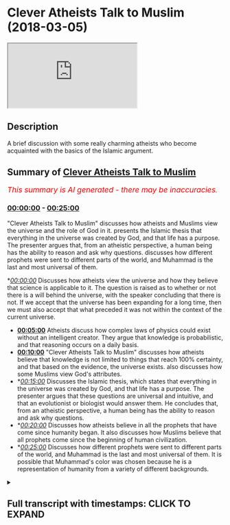 # Clever Atheists Talk to Muslim (2018-03-05)

<iframe loading='lazy' src='https://www.youtube.com/embed/W-yfuJfChvY'></iframe>

## Description

A brief discussion with some really charming atheists who become acquainted with the basics of the Islamic argument.

## Summary of [Clever Atheists Talk to Muslim](https://www.youtube.com/watch?v=W-yfuJfChvY)


*<span style="color:red; font-size:125%">This summary is AI generated - there may be inaccuracies</span>. [](/)*

### [00:00:00](https://www.youtube.com/watch?v=W-yfuJfChvY&t=0) - [00:25:00](https://www.youtube.com/watch?v=W-yfuJfChvY&t=1500)

 "Clever Atheists Talk to Muslim" discusses how atheists and Muslims view the universe and the role of God in it.  presents the Islamic thesis that everything in the universe was created by God, and that life has a purpose. The presenter argues that, from an atheistic perspective, a human being has the ability to reason and ask why questions.  discusses how different prophets were sent to different parts of the world, and Muhammad is the last and most universal of them.

**[00:00:00](https://www.youtube.com/watch?v=W-yfuJfChvY&t=0)* Discusses how atheists view the universe and how they believe that science is applicable to it. The question is raised as to whether or not there is a will behind the universe, with the speaker concluding that there is not. If we accept that the universe has been expanding for a long time, then we must also accept that what preceded it was not within the context of the current universe.
* **[00:05:00](https://www.youtube.com/watch?v=W-yfuJfChvY&t=300)** Atheists discuss how complex laws of physics could exist without an intelligent creator. They argue that knowledge is probabilistic, and that reasoning occurs on a daily basis.
* **[00:10:00](https://www.youtube.com/watch?v=W-yfuJfChvY&t=600)**  "Clever Atheists Talk to Muslim" discusses how atheists believe that knowledge is not limited to things that reach 100% certainty, and that based on the evidence, the universe exists.  also discusses how some Muslims view God's attributes.
* **[00:15:00](https://www.youtube.com/watch?v=W-yfuJfChvY&t=900)* Discusses the Islamic thesis, which states that everything in the universe was created by God, and that life has a purpose. The presenter argues that these questions are universal and intuitive, and that an evolutionist or biologist would answer them. He concludes that, from an atheistic perspective, a human being has the ability to reason and ask why questions.
* **[00:20:00](https://www.youtube.com/watch?v=W-yfuJfChvY&t=1200)* Discusses how atheists believe in all the prophets that have come since humanity began. It also discusses how Muslims believe that all prophets come since the beginning of human civilization.
* **[00:25:00](https://www.youtube.com/watch?v=W-yfuJfChvY&t=1500)* Discusses how different prophets were sent to different parts of the world, and Muhammad is the last and most universal of them. It is possible that Muhammad's color was chosen because he is a representation of humanity from a variety of different backgrounds.

<details><summary><h2>Full transcript with timestamps: CLICK TO EXPAND</h2></summary>

[0:00:00](https://youtu.be/W-yfuJfChvY?t=0) okay with you okay so so here I always  
[0:00:09](https://youtu.be/W-yfuJfChvY?t=9) asked a question so if we see your  
[0:00:11](https://youtu.be/W-yfuJfChvY?t=11) hovering ball that's expanding and in  
[0:00:13](https://youtu.be/W-yfuJfChvY?t=13) any area so we're walking speakers  
[0:00:14](https://youtu.be/W-yfuJfChvY?t=14) corner what would we say about this  
[0:00:16](https://youtu.be/W-yfuJfChvY?t=16) hovering board okay good excellent so  
[0:00:21](https://youtu.be/W-yfuJfChvY?t=21) here I would ask the question that the  
[0:00:22](https://youtu.be/W-yfuJfChvY?t=22) universe is an expanding ball yeah okay  
[0:00:26](https://youtu.be/W-yfuJfChvY?t=26) if you accept the idea of redshift and  
[0:00:29](https://youtu.be/W-yfuJfChvY?t=29) expand the universe the Big Bang Theory  
[0:00:30](https://youtu.be/W-yfuJfChvY?t=30) and the second okay so if that's what we  
[0:00:43](https://youtu.be/W-yfuJfChvY?t=43) accept yeah so the question would be  
[0:00:44](https://youtu.be/W-yfuJfChvY?t=44) okay so we've got a ball that's  
[0:00:45](https://youtu.be/W-yfuJfChvY?t=45) expanding which is the universe it has a  
[0:00:47](https://youtu.be/W-yfuJfChvY?t=47) cause  
[0:00:48](https://youtu.be/W-yfuJfChvY?t=48) now let's with the process of deduction  
[0:00:50](https://youtu.be/W-yfuJfChvY?t=50) and inference let's try and see what  
[0:00:52](https://youtu.be/W-yfuJfChvY?t=52) what is the nature of the course yeah  
[0:00:55](https://youtu.be/W-yfuJfChvY?t=55) history so why is the nature of the  
[0:00:58](https://youtu.be/W-yfuJfChvY?t=58) course  
[0:00:59](https://youtu.be/W-yfuJfChvY?t=59) why is causing that ball to be even okay  
[0:01:04](https://youtu.be/W-yfuJfChvY?t=64) science yeah what is science  
[0:01:11](https://youtu.be/W-yfuJfChvY?t=71) [Music]  
[0:01:20](https://youtu.be/W-yfuJfChvY?t=80) did you agree that science is applicable  
[0:01:23](https://youtu.be/W-yfuJfChvY?t=83) to the 3d world that we live in the  
[0:01:25](https://youtu.be/W-yfuJfChvY?t=85) universe that we live in so so so for  
[0:01:31](https://youtu.be/W-yfuJfChvY?t=91) instance I like that we live in a  
[0:01:32](https://youtu.be/W-yfuJfChvY?t=92) universe right we team and this universe  
[0:01:34](https://youtu.be/W-yfuJfChvY?t=94) sigh I would say that I don't know who  
[0:01:37](https://youtu.be/W-yfuJfChvY?t=97) defined it the spot I think it's a very  
[0:01:38](https://youtu.be/W-yfuJfChvY?t=98) good definition science is the study of  
[0:01:40](https://youtu.be/W-yfuJfChvY?t=100) the patterns and regularities of the  
[0:01:42](https://youtu.be/W-yfuJfChvY?t=102) universe that's not my definition so no  
[0:01:49](https://youtu.be/W-yfuJfChvY?t=109) no all right right so if we're talking  
[0:01:52](https://youtu.be/W-yfuJfChvY?t=112) about pre-big bang we're not talking  
[0:01:54](https://youtu.be/W-yfuJfChvY?t=114) about the universe pre-big bang right  
[0:02:09](https://youtu.be/W-yfuJfChvY?t=129) but if we're saying that the Big Bang  
[0:02:12](https://youtu.be/W-yfuJfChvY?t=132) the singularity led to the expanding  
[0:02:14](https://youtu.be/W-yfuJfChvY?t=134) universe that exists now then naturally  
[0:02:17](https://youtu.be/W-yfuJfChvY?t=137) that which came before the Big Bang was  
[0:02:18](https://youtu.be/W-yfuJfChvY?t=138) not within the context of the universe  
[0:02:24](https://youtu.be/W-yfuJfChvY?t=144) [Music]  
[0:02:42](https://youtu.be/W-yfuJfChvY?t=162) [Music]  
[0:02:56](https://youtu.be/W-yfuJfChvY?t=176) because first of first and foremost I  
[0:02:58](https://youtu.be/W-yfuJfChvY?t=178) feel like you've given agency to science  
[0:03:00](https://youtu.be/W-yfuJfChvY?t=180) science is it is not something that is  
[0:03:02](https://youtu.be/W-yfuJfChvY?t=182) is something you do but science is not a  
[0:03:20](https://youtu.be/W-yfuJfChvY?t=200) wilt being that causes things to be okay  
[0:03:30](https://youtu.be/W-yfuJfChvY?t=210) good so science is how we size and how  
[0:03:34](https://youtu.be/W-yfuJfChvY?t=214) we see right the universe and how we  
[0:03:36](https://youtu.be/W-yfuJfChvY?t=216) kind of reg how we see the patterns of  
[0:03:38](https://youtu.be/W-yfuJfChvY?t=218) the universe and we can break it down to  
[0:03:40](https://youtu.be/W-yfuJfChvY?t=220) like physics chemistry and biology etc  
[0:03:41](https://youtu.be/W-yfuJfChvY?t=221) yeah okay good so from now perspective I  
[0:03:45](https://youtu.be/W-yfuJfChvY?t=225) would say to you is that when we're  
[0:03:47](https://youtu.be/W-yfuJfChvY?t=227) talking about the cause of the universe  
[0:03:48](https://youtu.be/W-yfuJfChvY?t=228) we're talking about would you agree that  
[0:03:50](https://youtu.be/W-yfuJfChvY?t=230) we will talk about a will of some sorts  
[0:03:53](https://youtu.be/W-yfuJfChvY?t=233) yeah  
[0:03:56](https://youtu.be/W-yfuJfChvY?t=236) I don't think there is a will behind  
[0:03:59](https://youtu.be/W-yfuJfChvY?t=239) would you accept because I don't believe  
[0:04:07](https://youtu.be/W-yfuJfChvY?t=247) that anyone would create a world  
[0:04:13](https://youtu.be/W-yfuJfChvY?t=253) okay boy now before we get to that  
[0:04:15](https://youtu.be/W-yfuJfChvY?t=255) before we get to that I'll say to you  
[0:04:20](https://youtu.be/W-yfuJfChvY?t=260) that if we're saying before the universe  
[0:04:23](https://youtu.be/W-yfuJfChvY?t=263) there was a course and that the inside  
[0:04:26](https://youtu.be/W-yfuJfChvY?t=266) the universe should accept that because  
[0:04:27](https://youtu.be/W-yfuJfChvY?t=267) science by the way if we're saying  
[0:04:29](https://youtu.be/W-yfuJfChvY?t=269) slightly science is just within the  
[0:04:30](https://youtu.be/W-yfuJfChvY?t=270) universe we're accepting that patterns  
[0:04:32](https://youtu.be/W-yfuJfChvY?t=272) exist with the universe all right so  
[0:04:34](https://youtu.be/W-yfuJfChvY?t=274) we're looking at the universe within  
[0:04:35](https://youtu.be/W-yfuJfChvY?t=275) like we've seen a pattern each of us  
[0:04:36](https://youtu.be/W-yfuJfChvY?t=276) right if there are patterns and laws  
[0:04:38](https://youtu.be/W-yfuJfChvY?t=278) you'd except there are laws of physics  
[0:04:39](https://youtu.be/W-yfuJfChvY?t=279) yeah so my question good all right so we  
[0:04:47](https://youtu.be/W-yfuJfChvY?t=287) accept that the rules of physics yeah oh  
[0:04:48](https://youtu.be/W-yfuJfChvY?t=288) and would you accept that these laws of  
[0:04:51](https://youtu.be/W-yfuJfChvY?t=291) physics are complicated but would you  
[0:04:52](https://youtu.be/W-yfuJfChvY?t=292) say that they are simple really  
[0:04:55](https://youtu.be/W-yfuJfChvY?t=295) how do you define complexity and  
[0:04:57](https://youtu.be/W-yfuJfChvY?t=297) simplicity if it's complex if we accept  
[0:05:05](https://youtu.be/W-yfuJfChvY?t=305) that there are laws of physics which are  
[0:05:07](https://youtu.be/W-yfuJfChvY?t=307) complex my question is how did they come  
[0:05:10](https://youtu.be/W-yfuJfChvY?t=310) into being and you accept that there's  
[0:05:12](https://youtu.be/W-yfuJfChvY?t=312) no such thing as random generations you  
[0:05:14](https://youtu.be/W-yfuJfChvY?t=314) said that just now okay let's move what  
[0:05:21](https://youtu.be/W-yfuJfChvY?t=321) move aside that I'd ever will now I'm  
[0:05:23](https://youtu.be/W-yfuJfChvY?t=323) asking the question is the cause  
[0:05:24](https://youtu.be/W-yfuJfChvY?t=324) intelligent or non intelligent okay so  
[0:05:29](https://youtu.be/W-yfuJfChvY?t=329) my question so my question to you is how  
[0:05:32](https://youtu.be/W-yfuJfChvY?t=332) could you have a complex universe  
[0:05:34](https://youtu.be/W-yfuJfChvY?t=334) without intelligence behind it  
[0:05:38](https://youtu.be/W-yfuJfChvY?t=338) but you can't have a future too  
[0:05:42](https://youtu.be/W-yfuJfChvY?t=342) if you accept life if evolution is  
[0:05:47](https://youtu.be/W-yfuJfChvY?t=347) something that we look at in the  
[0:05:48](https://youtu.be/W-yfuJfChvY?t=348) biological realm yeah good right so if  
[0:05:58](https://youtu.be/W-yfuJfChvY?t=358) there's something that we see on a level  
[0:06:00](https://youtu.be/W-yfuJfChvY?t=360) which is biological here we're talking  
[0:06:03](https://youtu.be/W-yfuJfChvY?t=363) about the in animals so this is what we  
[0:06:04](https://youtu.be/W-yfuJfChvY?t=364) haven't reached the amperage of your  
[0:06:06](https://youtu.be/W-yfuJfChvY?t=366) jealousies yet we haven't reached where  
[0:06:09](https://youtu.be/W-yfuJfChvY?t=369) chemistry becomes biology we're still at  
[0:06:11](https://youtu.be/W-yfuJfChvY?t=371) the stage where it's actually inanimate  
[0:06:12](https://youtu.be/W-yfuJfChvY?t=372) objects celestial bodies now which not  
[0:06:16](https://youtu.be/W-yfuJfChvY?t=376) having did you see what I'm saying so my  
[0:06:19](https://youtu.be/W-yfuJfChvY?t=379) question is how did that how did the  
[0:06:21](https://youtu.be/W-yfuJfChvY?t=381) laws of physics come to be in that  
[0:06:23](https://youtu.be/W-yfuJfChvY?t=383) context how is it that we have complex  
[0:06:25](https://youtu.be/W-yfuJfChvY?t=385) laws of physics in the context of the  
[0:06:27](https://youtu.be/W-yfuJfChvY?t=387) universe okay okay  
[0:06:50](https://youtu.be/W-yfuJfChvY?t=410) [Music]  
[0:07:29](https://youtu.be/W-yfuJfChvY?t=449) okay that's a good question what is  
[0:07:32](https://youtu.be/W-yfuJfChvY?t=452) knowledge how do we know what is so this  
[0:07:47](https://youtu.be/W-yfuJfChvY?t=467) is a question of knowledge er so of  
[0:07:49](https://youtu.be/W-yfuJfChvY?t=469) really epistemology so I was so I'll say  
[0:08:10](https://youtu.be/W-yfuJfChvY?t=490) knowledge right how do you know that you  
[0:08:12](https://youtu.be/W-yfuJfChvY?t=492) exist but even if you were a dream you'd  
[0:08:24](https://youtu.be/W-yfuJfChvY?t=504) be either someone's dream or you'd be a  
[0:08:27](https://youtu.be/W-yfuJfChvY?t=507) dream right  
[0:08:28](https://youtu.be/W-yfuJfChvY?t=508) so that would prove existence because  
[0:08:35](https://youtu.be/W-yfuJfChvY?t=515) III near a if you if you if you were a  
[0:08:39](https://youtu.be/W-yfuJfChvY?t=519) dream right if you were a dream you know  
[0:08:42](https://youtu.be/W-yfuJfChvY?t=522) how they can say I think therefore I am  
[0:08:44](https://youtu.be/W-yfuJfChvY?t=524) he this this is good the Khajiit oh yeah  
[0:08:47](https://youtu.be/W-yfuJfChvY?t=527) this cachito was attacked by Nietzsche  
[0:08:49](https://youtu.be/W-yfuJfChvY?t=529) who wrote Beyond Good and Evil  
[0:08:51](https://youtu.be/W-yfuJfChvY?t=531) I think hero in it that how can you put  
[0:08:54](https://youtu.be/W-yfuJfChvY?t=534) how can you presuppose I he said you  
[0:08:56](https://youtu.be/W-yfuJfChvY?t=536) can't presuppose I because I um  
[0:08:58](https://youtu.be/W-yfuJfChvY?t=538) obviously it's a pronoun it's a personal  
[0:09:00](https://youtu.be/W-yfuJfChvY?t=540) pronoun can't presuppose it so I'd agree  
[0:09:03](https://youtu.be/W-yfuJfChvY?t=543) with that criticism it's a good put is  
[0:09:04](https://youtu.be/W-yfuJfChvY?t=544) the strong criticism from each other  
[0:09:05](https://youtu.be/W-yfuJfChvY?t=545) that's why post-modernism is quite  
[0:09:06](https://youtu.be/W-yfuJfChvY?t=546) powerful  
[0:09:16](https://youtu.be/W-yfuJfChvY?t=556) I'm coming too  
[0:09:18](https://youtu.be/W-yfuJfChvY?t=558) how do we know things all right so so  
[0:09:22](https://youtu.be/W-yfuJfChvY?t=562) I'm saying - I'm saying to you this yes  
[0:09:24](https://youtu.be/W-yfuJfChvY?t=564) I used to how do we know because this  
[0:09:26](https://youtu.be/W-yfuJfChvY?t=566) question of knowledge share my I put  
[0:09:28](https://youtu.be/W-yfuJfChvY?t=568) this to you because I've said the  
[0:09:31](https://youtu.be/W-yfuJfChvY?t=571) problem let us see the solution the  
[0:09:32](https://youtu.be/W-yfuJfChvY?t=572) solution is this I believe that the  
[0:09:34](https://youtu.be/W-yfuJfChvY?t=574) reasoning we as human beings employ to  
[0:09:37](https://youtu.be/W-yfuJfChvY?t=577) know things are not know things is  
[0:09:38](https://youtu.be/W-yfuJfChvY?t=578) probabilistic so in other words I know  
[0:09:41](https://youtu.be/W-yfuJfChvY?t=581) [Laughter]  
[0:09:48](https://youtu.be/W-yfuJfChvY?t=588) it's probabilistic yeah so in the sense  
[0:09:53](https://youtu.be/W-yfuJfChvY?t=593) that okay I have a piste emic  
[0:09:56](https://youtu.be/W-yfuJfChvY?t=596) probabilistic reasoning yeah that  
[0:09:58](https://youtu.be/W-yfuJfChvY?t=598) happens on a on a daily basis for  
[0:10:00](https://youtu.be/W-yfuJfChvY?t=600) instance I'm holding this I'm holding  
[0:10:02](https://youtu.be/W-yfuJfChvY?t=602) this cup yeah which is whatever yeah I  
[0:10:04](https://youtu.be/W-yfuJfChvY?t=604) know I can say with certainty I'm  
[0:10:07](https://youtu.be/W-yfuJfChvY?t=607) holding this cup I'm here and I'm  
[0:10:08](https://youtu.be/W-yfuJfChvY?t=608) holding this cup why because for me  
[0:10:10](https://youtu.be/W-yfuJfChvY?t=610) epistemological II my Y classes  
[0:10:14](https://youtu.be/W-yfuJfChvY?t=614) knowledge is not necessarily that which  
[0:10:16](https://youtu.be/W-yfuJfChvY?t=616) reaches 100% threshold so for me even  
[0:10:18](https://youtu.be/W-yfuJfChvY?t=618) though there might be a one percent  
[0:10:20](https://youtu.be/W-yfuJfChvY?t=620) chance that okay I might not be here and  
[0:10:21](https://youtu.be/W-yfuJfChvY?t=621) I might be asleep right now  
[0:10:22](https://youtu.be/W-yfuJfChvY?t=622) but I'll say probabilistically based on  
[0:10:26](https://youtu.be/W-yfuJfChvY?t=626) my experience and based on the factor I  
[0:10:28](https://youtu.be/W-yfuJfChvY?t=628) trust my senses that's my presupposition  
[0:10:30](https://youtu.be/W-yfuJfChvY?t=630) I'll say okay I'm here and I'm holding  
[0:10:31](https://youtu.be/W-yfuJfChvY?t=631) this you get it so so based on the  
[0:10:34](https://youtu.be/W-yfuJfChvY?t=634) evidences I put all those evidences  
[0:10:36](https://youtu.be/W-yfuJfChvY?t=636) together to come with this kind of  
[0:10:37](https://youtu.be/W-yfuJfChvY?t=637) aggregate probability and that happens  
[0:10:40](https://youtu.be/W-yfuJfChvY?t=640) subconsciously of us on a daily basis  
[0:10:41](https://youtu.be/W-yfuJfChvY?t=641) and then I say okay this is all this  
[0:10:43](https://youtu.be/W-yfuJfChvY?t=643) isn't so in the context of the universe  
[0:10:45](https://youtu.be/W-yfuJfChvY?t=645) I mean personally I do the same things I  
[0:10:48](https://youtu.be/W-yfuJfChvY?t=648) look at them the law and order of the  
[0:10:50](https://youtu.be/W-yfuJfChvY?t=650) universe  
[0:10:50](https://youtu.be/W-yfuJfChvY?t=650) if you oh yeah all the laws of physics  
[0:10:52](https://youtu.be/W-yfuJfChvY?t=652) who at the complicated laws of physics  
[0:10:53](https://youtu.be/W-yfuJfChvY?t=653) are both agree exist within the concept  
[0:10:55](https://youtu.be/W-yfuJfChvY?t=655) of universe and then I'll say okay  
[0:10:56](https://youtu.be/W-yfuJfChvY?t=656) probabilistically looking at the the  
[0:10:59](https://youtu.be/W-yfuJfChvY?t=659) options that we have you can either have  
[0:11:00](https://youtu.be/W-yfuJfChvY?t=660) done this came from randomness which we  
[0:11:02](https://youtu.be/W-yfuJfChvY?t=662) both reject what came from nothing which  
[0:11:04](https://youtu.be/W-yfuJfChvY?t=664) we both project or that it was a chain  
[0:11:06](https://youtu.be/W-yfuJfChvY?t=666) of X amount of universes which we would  
[0:11:09](https://youtu.be/W-yfuJfChvY?t=669) not have any evidence for all that it  
[0:11:11](https://youtu.be/W-yfuJfChvY?t=671) was caused into being by an intelligence  
[0:11:13](https://youtu.be/W-yfuJfChvY?t=673) so would you say that that is the most  
[0:11:15](https://youtu.be/W-yfuJfChvY?t=675) appropriate of the four pieces  
[0:11:17](https://youtu.be/W-yfuJfChvY?t=677) the evidence is the course itself so I  
[0:11:20](https://youtu.be/W-yfuJfChvY?t=680) believe in causation cause and effect  
[0:11:30](https://youtu.be/W-yfuJfChvY?t=690) right so look I don't need to see the  
[0:11:33](https://youtu.be/W-yfuJfChvY?t=693) fact that someone you see that horse's  
[0:11:35](https://youtu.be/W-yfuJfChvY?t=695) head there I'm assuming this is quite  
[0:11:40](https://youtu.be/W-yfuJfChvY?t=700) interesting it's the green thing in the  
[0:11:41](https://youtu.be/W-yfuJfChvY?t=701) middle there so horse's head in marble  
[0:11:43](https://youtu.be/W-yfuJfChvY?t=703) arch okay maybe many men usually  
[0:11:51](https://youtu.be/W-yfuJfChvY?t=711) engineering architecture is dominated by  
[0:11:53](https://youtu.be/W-yfuJfChvY?t=713) men so it's probably many so I don't  
[0:12:03](https://youtu.be/W-yfuJfChvY?t=723) need to see that construct the  
[0:12:04](https://youtu.be/W-yfuJfChvY?t=724) construction the architecture take place  
[0:12:06](https://youtu.be/W-yfuJfChvY?t=726) right to know that is made by a designer  
[0:12:11](https://youtu.be/W-yfuJfChvY?t=731) or an intelligence right now the same  
[0:12:13](https://youtu.be/W-yfuJfChvY?t=733) thing I would say applies with universe  
[0:12:16](https://youtu.be/W-yfuJfChvY?t=736) [Music]  
[0:12:26](https://youtu.be/W-yfuJfChvY?t=746) you go I'm saying alright so in the  
[0:12:30](https://youtu.be/W-yfuJfChvY?t=750) closets the universe  
[0:13:07](https://youtu.be/W-yfuJfChvY?t=787) but coming back coming back do you  
[0:13:12](https://youtu.be/W-yfuJfChvY?t=792) accept this one saying - I'm saying okay  
[0:13:15](https://youtu.be/W-yfuJfChvY?t=795) you got to you know this is the universe  
[0:13:17](https://youtu.be/W-yfuJfChvY?t=797) okay we accept that it's got complicated  
[0:13:18](https://youtu.be/W-yfuJfChvY?t=798) laws existing within it a lot of physics  
[0:13:21](https://youtu.be/W-yfuJfChvY?t=801) right we accept the other course so you  
[0:13:26](https://youtu.be/W-yfuJfChvY?t=806) believe there's a simple  
[0:13:39](https://youtu.be/W-yfuJfChvY?t=819) [Music]  
[0:13:45](https://youtu.be/W-yfuJfChvY?t=825) there's a good point because you're  
[0:13:47](https://youtu.be/W-yfuJfChvY?t=827) saying that yeah because what you're  
[0:13:48](https://youtu.be/W-yfuJfChvY?t=828) saying is that look the the nature of  
[0:13:50](https://youtu.be/W-yfuJfChvY?t=830) the fact that science is changing  
[0:13:51](https://youtu.be/W-yfuJfChvY?t=831) indicates that we don't have all the  
[0:13:53](https://youtu.be/W-yfuJfChvY?t=833) answers in terms of laws all right but  
[0:13:56](https://youtu.be/W-yfuJfChvY?t=836) what I am saying  
[0:13:57](https://youtu.be/W-yfuJfChvY?t=837) on a basic teal teeny illogical level  
[0:13:59](https://youtu.be/W-yfuJfChvY?t=839) yeah and on a fine-tuning level on a  
[0:14:02](https://youtu.be/W-yfuJfChvY?t=842) basic fine-tuning level I'm saying that  
[0:14:04](https://youtu.be/W-yfuJfChvY?t=844) on a basic level that the universe  
[0:14:07](https://youtu.be/W-yfuJfChvY?t=847) exists and whether it be through  
[0:14:09](https://youtu.be/W-yfuJfChvY?t=849) aesthetic judgment or through a  
[0:14:11](https://youtu.be/W-yfuJfChvY?t=851) complicated process of science or  
[0:14:14](https://youtu.be/W-yfuJfChvY?t=854) whatever it may be we can appreciate the  
[0:14:15](https://youtu.be/W-yfuJfChvY?t=855) fact that the universe exists with this  
[0:14:18](https://youtu.be/W-yfuJfChvY?t=858) complete complicated mechanisms attached  
[0:14:19](https://youtu.be/W-yfuJfChvY?t=859) to it at least  
[0:14:23](https://youtu.be/W-yfuJfChvY?t=863) [Music]  
[0:14:31](https://youtu.be/W-yfuJfChvY?t=871) well how'd you know that that's not part  
[0:14:33](https://youtu.be/W-yfuJfChvY?t=873) of his design well this question so I  
[0:14:50](https://youtu.be/W-yfuJfChvY?t=890) would say to look for you to understand  
[0:14:52](https://youtu.be/W-yfuJfChvY?t=892) that you'd have to know from life  
[0:14:53](https://youtu.be/W-yfuJfChvY?t=893) example uncommon obvious from the  
[0:14:54](https://youtu.be/W-yfuJfChvY?t=894) Islamic perspective yeah the attributes  
[0:14:56](https://youtu.be/W-yfuJfChvY?t=896) of God from an Islamic perspective so  
[0:14:58](https://youtu.be/W-yfuJfChvY?t=898) okay so who NSI in perspective the  
[0:15:00](https://youtu.be/W-yfuJfChvY?t=900) attributes of God is that we believe is  
[0:15:01](https://youtu.be/W-yfuJfChvY?t=901) one that is all-powerful  
[0:15:03](https://youtu.be/W-yfuJfChvY?t=903) thanks for knowledgable that he's  
[0:15:05](https://youtu.be/W-yfuJfChvY?t=905) all-knowing and that he's the sustainer  
[0:15:08](https://youtu.be/W-yfuJfChvY?t=908) maintained etc okay so that is what we  
[0:15:10](https://youtu.be/W-yfuJfChvY?t=910) would consider good or what so he  
[0:15:14](https://youtu.be/W-yfuJfChvY?t=914) maintained things yeah exactly so from  
[0:15:19](https://youtu.be/W-yfuJfChvY?t=919) that angle and that's also deducible I  
[0:15:21](https://youtu.be/W-yfuJfChvY?t=921) would say like come logically  
[0:15:22](https://youtu.be/W-yfuJfChvY?t=922) so if God created the universe and the  
[0:15:25](https://youtu.be/W-yfuJfChvY?t=925) universe is contingent upon his  
[0:15:26](https://youtu.be/W-yfuJfChvY?t=926) existence therefore everything within  
[0:15:28](https://youtu.be/W-yfuJfChvY?t=928) the universe is automatically in before  
[0:15:31](https://youtu.be/W-yfuJfChvY?t=931) at the will of God  
[0:15:33](https://youtu.be/W-yfuJfChvY?t=933) well the will of that entity that exists  
[0:15:35](https://youtu.be/W-yfuJfChvY?t=935) outside or is transcendent of the  
[0:15:36](https://youtu.be/W-yfuJfChvY?t=936) universe so it's not inside of it  
[0:16:07](https://youtu.be/W-yfuJfChvY?t=967) well moving on so hey this is the C  
[0:16:10](https://youtu.be/W-yfuJfChvY?t=970) system how I want you guys to know the  
[0:16:12](https://youtu.be/W-yfuJfChvY?t=972) the Islamic thesis yeah sorry Islamic  
[0:16:14](https://youtu.be/W-yfuJfChvY?t=974) thesis is this so will you say that  
[0:16:16](https://youtu.be/W-yfuJfChvY?t=976) instead of believing cuz in the Quran it  
[0:16:19](https://youtu.be/W-yfuJfChvY?t=979) says I'm cool woman highly shaken I'm  
[0:16:20](https://youtu.be/W-yfuJfChvY?t=980) home we'll call a and this is this  
[0:16:22](https://youtu.be/W-yfuJfChvY?t=982) why I use those three or four different  
[0:16:23](https://youtu.be/W-yfuJfChvY?t=983) criteria because it's a chronic criteria  
[0:16:25](https://youtu.be/W-yfuJfChvY?t=985) it says where they created from nothing  
[0:16:27](https://youtu.be/W-yfuJfChvY?t=987) or where they themselves the creators of  
[0:16:28](https://youtu.be/W-yfuJfChvY?t=988) themselves so in other words the third  
[0:16:31](https://youtu.be/W-yfuJfChvY?t=991) thing is not mentioned because this is  
[0:16:32](https://youtu.be/W-yfuJfChvY?t=992) meant to be like understood within the  
[0:16:34](https://youtu.be/W-yfuJfChvY?t=994) context so you look at looking at the of  
[0:16:37](https://youtu.be/W-yfuJfChvY?t=997) looking at the possibilities of how we  
[0:16:39](https://youtu.be/W-yfuJfChvY?t=999) came into existence we've already ruled  
[0:16:42](https://youtu.be/W-yfuJfChvY?t=1002) out that we come we can't come from  
[0:16:44](https://youtu.be/W-yfuJfChvY?t=1004) nothing and that we couldn't be soft  
[0:16:45](https://youtu.be/W-yfuJfChvY?t=1005) creators because we're for us to be  
[0:16:47](https://youtu.be/W-yfuJfChvY?t=1007) software is or for University to self  
[0:16:49](https://youtu.be/W-yfuJfChvY?t=1009) create it would have to exist and not  
[0:16:51](https://youtu.be/W-yfuJfChvY?t=1011) exists at the same time which would be a  
[0:16:52](https://youtu.be/W-yfuJfChvY?t=1012) logical contradiction so of these  
[0:16:55](https://youtu.be/W-yfuJfChvY?t=1015) options we've concluded that okay that  
[0:16:58](https://youtu.be/W-yfuJfChvY?t=1018) the idea of a creator being being the  
[0:17:02](https://youtu.be/W-yfuJfChvY?t=1022) initiator of such a process and the  
[0:17:03](https://youtu.be/W-yfuJfChvY?t=1023) maintainer of it is the most yeah so  
[0:17:09](https://youtu.be/W-yfuJfChvY?t=1029) from that that's the first point so we  
[0:17:10](https://youtu.be/W-yfuJfChvY?t=1030) would say that after that's been  
[0:17:12](https://youtu.be/W-yfuJfChvY?t=1032) established now the question is what's  
[0:17:14](https://youtu.be/W-yfuJfChvY?t=1034) the purpose of life and I want to get on  
[0:17:15](https://youtu.be/W-yfuJfChvY?t=1035) and put it this way yeah wanna put this  
[0:17:17](https://youtu.be/W-yfuJfChvY?t=1037) way right I put it this way I've been  
[0:17:22](https://youtu.be/W-yfuJfChvY?t=1042) talking to the whole time okay look I've  
[0:17:31](https://youtu.be/W-yfuJfChvY?t=1051) you just I've used this once this bigger  
[0:17:32](https://youtu.be/W-yfuJfChvY?t=1052) screen let me use it again yeah I've  
[0:17:34](https://youtu.be/W-yfuJfChvY?t=1054) said that imagine one day yeah  
[0:17:39](https://youtu.be/W-yfuJfChvY?t=1059) Your Honor I think have you ever said  
[0:17:41](https://youtu.be/W-yfuJfChvY?t=1061) before you're on a train  
[0:17:42](https://youtu.be/W-yfuJfChvY?t=1062) yeah you want to train you wake up you  
[0:17:45](https://youtu.be/W-yfuJfChvY?t=1065) find yourself like on a train on a boat  
[0:17:47](https://youtu.be/W-yfuJfChvY?t=1067) on a ship on a plane or any vehicle and  
[0:17:51](https://youtu.be/W-yfuJfChvY?t=1071) you wake up you see yourself and it's  
[0:17:52](https://youtu.be/W-yfuJfChvY?t=1072) moving yeah what's the first question  
[0:17:55](https://youtu.be/W-yfuJfChvY?t=1075) you can ask yourself what why am I here  
[0:18:01](https://youtu.be/W-yfuJfChvY?t=1081) yeah where am I going is that would you  
[0:18:03](https://youtu.be/W-yfuJfChvY?t=1083) agree with why am I here and where am I  
[0:18:06](https://youtu.be/W-yfuJfChvY?t=1086) going  
[0:18:06](https://youtu.be/W-yfuJfChvY?t=1086) what why would you come to that  
[0:18:08](https://youtu.be/W-yfuJfChvY?t=1088) conclusion while we walk away those be  
[0:18:10](https://youtu.be/W-yfuJfChvY?t=1090) the first questions you'd ask  
[0:18:12](https://youtu.be/W-yfuJfChvY?t=1092) [Laughter]  
[0:18:19](https://youtu.be/W-yfuJfChvY?t=1099) so these questions are I would say in  
[0:18:21](https://youtu.be/W-yfuJfChvY?t=1101) shout out argue that they're intuitive  
[0:18:23](https://youtu.be/W-yfuJfChvY?t=1103) yeah so if we accept that do that there  
[0:18:27](https://youtu.be/W-yfuJfChvY?t=1107) is time and we're moving forward with  
[0:18:28](https://youtu.be/W-yfuJfChvY?t=1108) time and that there will be an end to  
[0:18:31](https://youtu.be/W-yfuJfChvY?t=1111) our journey yeah so the questions we  
[0:18:33](https://youtu.be/W-yfuJfChvY?t=1113) have to ask in life are the same  
[0:18:34](https://youtu.be/W-yfuJfChvY?t=1114) questions as we would ask if we're in  
[0:18:35](https://youtu.be/W-yfuJfChvY?t=1115) that vehicle in that context we say why  
[0:18:38](https://youtu.be/W-yfuJfChvY?t=1118) am I here and where we go in what am I  
[0:18:40](https://youtu.be/W-yfuJfChvY?t=1120) doing here where I come from that's  
[0:18:42](https://youtu.be/W-yfuJfChvY?t=1122) another question you want well I just  
[0:18:45](https://youtu.be/W-yfuJfChvY?t=1125) thing right so if you woke up on the  
[0:18:49](https://youtu.be/W-yfuJfChvY?t=1129) train and you woke up and you started  
[0:18:51](https://youtu.be/W-yfuJfChvY?t=1131) asking the passages around you where  
[0:18:53](https://youtu.be/W-yfuJfChvY?t=1133) that I come from where am I here where  
[0:18:55](https://youtu.be/W-yfuJfChvY?t=1135) am I going  
[0:18:55](https://youtu.be/W-yfuJfChvY?t=1135) and then the passenger train saluting  
[0:18:57](https://youtu.be/W-yfuJfChvY?t=1137) now listen we don't need to know the  
[0:18:59](https://youtu.be/W-yfuJfChvY?t=1139) answer - live for the present just enjoy  
[0:19:00](https://youtu.be/W-yfuJfChvY?t=1140) yourself on the train  
[0:19:01](https://youtu.be/W-yfuJfChvY?t=1141) what would you say to them maybe but  
[0:19:08](https://youtu.be/W-yfuJfChvY?t=1148) then on the other hand I would argue  
[0:19:11](https://youtu.be/W-yfuJfChvY?t=1151) that the thing that distinguishes or  
[0:19:13](https://youtu.be/W-yfuJfChvY?t=1153) demarcates human being from the rest of  
[0:19:15](https://youtu.be/W-yfuJfChvY?t=1155) the animals and inanimate creatures is  
[0:19:19](https://youtu.be/W-yfuJfChvY?t=1159) the ability to reason and the ability to  
[0:19:22](https://youtu.be/W-yfuJfChvY?t=1162) debilitate let me just be quick  
[0:19:24](https://youtu.be/W-yfuJfChvY?t=1164) specific about is 93 the ability to ask  
[0:19:27](https://youtu.be/W-yfuJfChvY?t=1167) why I would argue that I don't think on  
[0:19:30](https://youtu.be/W-yfuJfChvY?t=1170) that sentient level I don't think how'd  
[0:19:40](https://youtu.be/W-yfuJfChvY?t=1180) you know the ask way there might be some  
[0:19:45](https://youtu.be/W-yfuJfChvY?t=1185) biological reason for that I think from  
[0:19:50](https://youtu.be/W-yfuJfChvY?t=1190) an atheistic from an atheistic  
[0:19:53](https://youtu.be/W-yfuJfChvY?t=1193) biological even evolutionary perspective  
[0:19:56](https://youtu.be/W-yfuJfChvY?t=1196) an evolutionist will answer that  
[0:19:58](https://youtu.be/W-yfuJfChvY?t=1198) question or biologists will answer it  
[0:19:59](https://youtu.be/W-yfuJfChvY?t=1199) and commit suicide because there is a  
[0:20:02](https://youtu.be/W-yfuJfChvY?t=1202) functionality for that in the context of  
[0:20:04](https://youtu.be/W-yfuJfChvY?t=1204) the greater food chain and are they one  
[0:20:06](https://youtu.be/W-yfuJfChvY?t=1206) they've identified  
[0:20:35](https://youtu.be/W-yfuJfChvY?t=1235) she's right you know  
[0:20:39](https://youtu.be/W-yfuJfChvY?t=1239) no no no but she's right no that's right  
[0:20:44](https://youtu.be/W-yfuJfChvY?t=1244) that's right I like I like that then  
[0:20:46](https://youtu.be/W-yfuJfChvY?t=1246) that's good point and you made a good  
[0:20:47](https://youtu.be/W-yfuJfChvY?t=1247) point as well no I'm not trying you did  
[0:20:49](https://youtu.be/W-yfuJfChvY?t=1249) no no I like the consciousness point I  
[0:20:50](https://youtu.be/W-yfuJfChvY?t=1250) do like it but you made a good point as  
[0:20:51](https://youtu.be/W-yfuJfChvY?t=1251) well  
[0:20:52](https://youtu.be/W-yfuJfChvY?t=1252) there is no third person evidence to  
[0:20:54](https://youtu.be/W-yfuJfChvY?t=1254) suggest that we're conscious the only  
[0:20:56](https://youtu.be/W-yfuJfChvY?t=1256) example we'd only unreasoning we have is  
[0:20:58](https://youtu.be/W-yfuJfChvY?t=1258) first-person subjective experience  
[0:20:59](https://youtu.be/W-yfuJfChvY?t=1259) that's the only reason we can accomplish  
[0:21:01](https://youtu.be/W-yfuJfChvY?t=1261) this under a microscope there's a long  
[0:21:03](https://youtu.be/W-yfuJfChvY?t=1263) discussion on that I made a video on  
[0:21:04](https://youtu.be/W-yfuJfChvY?t=1264) this saying so what I would say was  
[0:21:29](https://youtu.be/W-yfuJfChvY?t=1289) right so the things this is follows  
[0:21:31](https://youtu.be/W-yfuJfChvY?t=1291) right I haven't gotten selective the  
[0:21:33](https://youtu.be/W-yfuJfChvY?t=1293) fullest our thesis yet so we're saying  
[0:21:36](https://youtu.be/W-yfuJfChvY?t=1296) that God fare the universe etc okay he  
[0:21:39](https://youtu.be/W-yfuJfChvY?t=1299) maintains it sustains that he's powerful  
[0:21:40](https://youtu.be/W-yfuJfChvY?t=1300) he's got that capacity moreover we will  
[0:21:43](https://youtu.be/W-yfuJfChvY?t=1303) say that now those questions if you were  
[0:21:46](https://youtu.be/W-yfuJfChvY?t=1306) to ask them those in need those who need  
[0:21:52](https://youtu.be/W-yfuJfChvY?t=1312) to ask  
[0:21:59](https://youtu.be/W-yfuJfChvY?t=1319) anyways as I was saying right yeah so  
[0:22:05](https://youtu.be/W-yfuJfChvY?t=1325) the question so we say that there were  
[0:22:07](https://youtu.be/W-yfuJfChvY?t=1327) intermediaries yeah God communicated  
[0:22:10](https://youtu.be/W-yfuJfChvY?t=1330) with the human beings through prophets  
[0:22:12](https://youtu.be/W-yfuJfChvY?t=1332) so you know Old Testament prophecy I'm  
[0:22:14](https://youtu.be/W-yfuJfChvY?t=1334) sure you've heard of like Abraham Moses  
[0:22:16](https://youtu.be/W-yfuJfChvY?t=1336) Jesus etc for us we believe is the  
[0:22:21](https://youtu.be/W-yfuJfChvY?t=1341) prophet all right so all of those  
[0:22:22](https://youtu.be/W-yfuJfChvY?t=1342) prophets came of that message to believe  
[0:22:25](https://youtu.be/W-yfuJfChvY?t=1345) in one God to worship one God and to do  
[0:22:27](https://youtu.be/W-yfuJfChvY?t=1347) good works and they also came with some  
[0:22:29](https://youtu.be/W-yfuJfChvY?t=1349) kind of evidence to prove that little  
[0:22:31](https://youtu.be/W-yfuJfChvY?t=1351) prophets okay and so they we also  
[0:22:34](https://youtu.be/W-yfuJfChvY?t=1354) believe that human being was was created  
[0:22:37](https://youtu.be/W-yfuJfChvY?t=1357) with an intuitive belief or you could  
[0:22:40](https://youtu.be/W-yfuJfChvY?t=1360) say in intrinsic yeah predisposition to  
[0:22:44](https://youtu.be/W-yfuJfChvY?t=1364) believe in God so what prophets and  
[0:22:47](https://youtu.be/W-yfuJfChvY?t=1367) messengers came to do was to reinforce  
[0:22:48](https://youtu.be/W-yfuJfChvY?t=1368) that belief or to remind human being of  
[0:22:51](https://youtu.be/W-yfuJfChvY?t=1371) the original creation and the original  
[0:22:53](https://youtu.be/W-yfuJfChvY?t=1373) purpose so all of those prophets came  
[0:22:55](https://youtu.be/W-yfuJfChvY?t=1375) before time was the message in the  
[0:22:56](https://youtu.be/W-yfuJfChvY?t=1376) miracle or the message in the evidence  
[0:22:58](https://youtu.be/W-yfuJfChvY?t=1378) like Jesus Moses Muhammad to tell people  
[0:23:01](https://youtu.be/W-yfuJfChvY?t=1381) who they are and basically to worship  
[0:23:05](https://youtu.be/W-yfuJfChvY?t=1385) Him God so it's aslam there's two  
[0:23:13](https://youtu.be/W-yfuJfChvY?t=1393) Islam's yeah all right so it's LOM the  
[0:23:17](https://youtu.be/W-yfuJfChvY?t=1397) Prophet Muhammad from his coming onwards  
[0:23:18](https://youtu.be/W-yfuJfChvY?t=1398) about 1400 or four years yeah but what  
[0:23:21](https://youtu.be/W-yfuJfChvY?t=1401) we're talking about Islam what we  
[0:23:23](https://youtu.be/W-yfuJfChvY?t=1403) consider Islam is because LOM means  
[0:23:25](https://youtu.be/W-yfuJfChvY?t=1405) counselor Advocaat is Islam Islam Islam  
[0:23:27](https://youtu.be/W-yfuJfChvY?t=1407) means submission so it was interesting I  
[0:23:30](https://youtu.be/W-yfuJfChvY?t=1410) always use this point Rousseau says  
[0:23:31](https://youtu.be/W-yfuJfChvY?t=1411) Rousseau as a French philosopher he says  
[0:23:33](https://youtu.be/W-yfuJfChvY?t=1413) man is born free he said man is born  
[0:23:46](https://youtu.be/W-yfuJfChvY?t=1426) free no man is born free but everywhere  
[0:23:49](https://youtu.be/W-yfuJfChvY?t=1429) and changed yeah we would say that  
[0:23:51](https://youtu.be/W-yfuJfChvY?t=1431) everyone and the Quran says is that  
[0:23:53](https://youtu.be/W-yfuJfChvY?t=1433) everyone is enslaved to something  
[0:23:57](https://youtu.be/W-yfuJfChvY?t=1437) 1,440 is yeah they came before that so  
[0:24:09](https://youtu.be/W-yfuJfChvY?t=1449) yeah so we right right so yeah mm yeah  
[0:24:15](https://youtu.be/W-yfuJfChvY?t=1455) yeah right so we believe in all that so  
[0:24:17](https://youtu.be/W-yfuJfChvY?t=1457) so long as humans have been on the earth  
[0:24:18](https://youtu.be/W-yfuJfChvY?t=1458) we believe they have been prophets yeah  
[0:24:30](https://youtu.be/W-yfuJfChvY?t=1470) so we believe that all of the prophets  
[0:24:33](https://youtu.be/W-yfuJfChvY?t=1473) came since you mum yeah  
[0:24:39](https://youtu.be/W-yfuJfChvY?t=1479) Homo sapiens Homo sapiens yes no no so  
[0:24:45](https://youtu.be/W-yfuJfChvY?t=1485) what humans what the Islamic narrative  
[0:24:47](https://youtu.be/W-yfuJfChvY?t=1487) is so long as there has been human  
[0:24:49](https://youtu.be/W-yfuJfChvY?t=1489) civilization and human beings there has  
[0:24:52](https://youtu.be/W-yfuJfChvY?t=1492) been messages and prophets to tell  
[0:24:54](https://youtu.be/W-yfuJfChvY?t=1494) people about the message of Islam okay  
[0:24:56](https://youtu.be/W-yfuJfChvY?t=1496) so that extends backwards so Abraham was  
[0:24:59](https://youtu.be/W-yfuJfChvY?t=1499) a missive atomium prophet and formation  
[0:25:02](https://youtu.be/W-yfuJfChvY?t=1502) we know that Mesopotamia was one of the  
[0:25:03](https://youtu.be/W-yfuJfChvY?t=1503) first civilizations yeah yeah right  
[0:25:09](https://youtu.be/W-yfuJfChvY?t=1509) so so long as there's been human beings  
[0:25:11](https://youtu.be/W-yfuJfChvY?t=1511) what we say we say human being to be  
[0:25:14](https://youtu.be/W-yfuJfChvY?t=1514) over extended yeah so yeah  
[0:25:22](https://youtu.be/W-yfuJfChvY?t=1522) so that all of those profits came with  
[0:25:25](https://youtu.be/W-yfuJfChvY?t=1525) that fundamental message  
[0:25:37](https://youtu.be/W-yfuJfChvY?t=1537) I would say that that presupposes two  
[0:26:18](https://youtu.be/W-yfuJfChvY?t=1578) things and both of them are fallacious  
[0:26:20](https://youtu.be/W-yfuJfChvY?t=1580) actually it's fallacious reasoning let  
[0:26:22](https://youtu.be/W-yfuJfChvY?t=1582) me tell you why  
[0:26:23](https://youtu.be/W-yfuJfChvY?t=1583) yeah fallacy because even if that was  
[0:26:28](https://youtu.be/W-yfuJfChvY?t=1588) the case  
[0:26:29](https://youtu.be/W-yfuJfChvY?t=1589) let's just let's go with the ugly all  
[0:26:32](https://youtu.be/W-yfuJfChvY?t=1592) right so if I say the argument is that  
[0:26:34](https://youtu.be/W-yfuJfChvY?t=1594) okay human being have has an existential  
[0:26:36](https://youtu.be/W-yfuJfChvY?t=1596) crisis that's the origin yeah therefore  
[0:26:41](https://youtu.be/W-yfuJfChvY?t=1601) that is the origin of religion yeah I'll  
[0:26:44](https://youtu.be/W-yfuJfChvY?t=1604) say then okay then if you're saying  
[0:26:45](https://youtu.be/W-yfuJfChvY?t=1605) therefore religion is wrong that's the  
[0:26:47](https://youtu.be/W-yfuJfChvY?t=1607) genetic fallacy yeah so genetic fallacy  
[0:26:51](https://youtu.be/W-yfuJfChvY?t=1611) is to say that something is wrong as a  
[0:26:53](https://youtu.be/W-yfuJfChvY?t=1613) result of it because of its origins  
[0:26:56](https://youtu.be/W-yfuJfChvY?t=1616) which is which is false wisdom yeah  
[0:27:07](https://youtu.be/W-yfuJfChvY?t=1627) nananana if we're saying that human  
[0:27:09](https://youtu.be/W-yfuJfChvY?t=1629) being has an existential crisis and  
[0:27:11](https://youtu.be/W-yfuJfChvY?t=1631) therefore human being has not crazed  
[0:27:15](https://youtu.be/W-yfuJfChvY?t=1635) religion has felt the need to ask  
[0:27:16](https://youtu.be/W-yfuJfChvY?t=1636) questions like why and whatever like why  
[0:27:18](https://youtu.be/W-yfuJfChvY?t=1638) am i hearing things and therefore these  
[0:27:20](https://youtu.be/W-yfuJfChvY?t=1640) questions are social constructs if you  
[0:27:22](https://youtu.be/W-yfuJfChvY?t=1642) will yeah it doesn't mean that so my  
[0:27:27](https://youtu.be/W-yfuJfChvY?t=1647) point to you is this is that right  
[0:27:30](https://youtu.be/W-yfuJfChvY?t=1650) that's all right it's okay so the point  
[0:27:38](https://youtu.be/W-yfuJfChvY?t=1658) I'm trying to kind of get to is this so  
[0:27:41](https://youtu.be/W-yfuJfChvY?t=1661) Islam as a thesis the final prophet is  
[0:27:44](https://youtu.be/W-yfuJfChvY?t=1664) for Muhammad now the main difference  
[0:27:46](https://youtu.be/W-yfuJfChvY?t=1666) between Prophet Muhammad and all the  
[0:27:47](https://youtu.be/W-yfuJfChvY?t=1667) other problems that came before him and  
[0:27:49](https://youtu.be/W-yfuJfChvY?t=1669) our thesis I'll get a few on online now  
[0:28:00](https://youtu.be/W-yfuJfChvY?t=1680) some videos some guy with a knife or a  
[0:28:05](https://youtu.be/W-yfuJfChvY?t=1685) gun you know I'm gonna black flag behind  
[0:28:08](https://youtu.be/W-yfuJfChvY?t=1688) this cup here this man is talking about  
[0:28:12](https://youtu.be/W-yfuJfChvY?t=1692) you know Prophet Muhammad in this cup  
[0:28:14](https://youtu.be/W-yfuJfChvY?t=1694) anyways what I was gonna say was that  
[0:28:17](https://youtu.be/W-yfuJfChvY?t=1697) the main point of demarcation is that we  
[0:28:20](https://youtu.be/W-yfuJfChvY?t=1700) will say that for Muhammad he was a  
[0:28:23](https://youtu.be/W-yfuJfChvY?t=1703) universal messenger which is mentioned  
[0:28:26](https://youtu.be/W-yfuJfChvY?t=1706) in Chapter 7 verse 150 of the Quran so  
[0:28:28](https://youtu.be/W-yfuJfChvY?t=1708) he was sent for all of humankind whereas  
[0:28:30](https://youtu.be/W-yfuJfChvY?t=1710) all of the other prophets were sent for  
[0:28:32](https://youtu.be/W-yfuJfChvY?t=1712) their localities in their times that's  
[0:28:35](https://youtu.be/W-yfuJfChvY?t=1715) the time and even in the Bible if you  
[0:28:36](https://youtu.be/W-yfuJfChvY?t=1716) look at like Matthew and Mark Jesus was  
[0:28:38](https://youtu.be/W-yfuJfChvY?t=1718) meant to assay  
[0:28:40](https://youtu.be/W-yfuJfChvY?t=1720) what why so we would say we would accept  
[0:28:46](https://youtu.be/W-yfuJfChvY?t=1726) that there were prophets that were  
[0:28:47](https://youtu.be/W-yfuJfChvY?t=1727) probably sent to these areas we believe  
[0:28:50](https://youtu.be/W-yfuJfChvY?t=1730) in black prophet so Moses for us as a  
[0:28:51](https://youtu.be/W-yfuJfChvY?t=1731) black man yeah  
[0:28:53](https://youtu.be/W-yfuJfChvY?t=1733) we have local man who's a black man we  
[0:28:54](https://youtu.be/W-yfuJfChvY?t=1734) have to wait for us there's a hadith  
[0:28:56](https://youtu.be/W-yfuJfChvY?t=1736) that says 124,000 prophets so 134,000 to  
[0:29:01](https://youtu.be/W-yfuJfChvY?t=1741) represent the scope of humanity  
[0:29:03](https://youtu.be/W-yfuJfChvY?t=1743) aforetime so there were prophets that  
[0:29:06](https://youtu.be/W-yfuJfChvY?t=1746) were you like for example depictions of  
[0:29:09](https://youtu.be/W-yfuJfChvY?t=1749) Jesus are kind of white there are we  
[0:29:11](https://youtu.be/W-yfuJfChvY?t=1751) have conflicting narration some say that  
[0:29:12](https://youtu.be/W-yfuJfChvY?t=1752) he's kind of brown that brought darker  
[0:29:14](https://youtu.be/W-yfuJfChvY?t=1754) to me and some say that he is kind of  
[0:29:16](https://youtu.be/W-yfuJfChvY?t=1756) like white Muhammad was maybe this man's  
[0:29:20](https://youtu.be/W-yfuJfChvY?t=1760) color yeah so the thing is really and  
[0:29:23](https://youtu.be/W-yfuJfChvY?t=1763) truly we have a range of different in  
[0:29:25](https://youtu.be/W-yfuJfChvY?t=1765) this hammock narrative we have a range  
[0:29:27](https://youtu.be/W-yfuJfChvY?t=1767) of different prophets but all of them  
[0:29:28](https://youtu.be/W-yfuJfChvY?t=1768) came from a variety of different  
[0:29:29](https://youtu.be/W-yfuJfChvY?t=1769) countries and different places Mohammad  
[0:29:33](https://youtu.be/W-yfuJfChvY?t=1773) represents the last of those he's not  
[0:29:35](https://youtu.be/W-yfuJfChvY?t=1775) white and he's not black he's somewhere  
[0:29:37](https://youtu.be/W-yfuJfChvY?t=1777) in between if you think about it so why  
[0:29:39](https://youtu.be/W-yfuJfChvY?t=1779) is probably it may be because to kind of  
[0:29:42](https://youtu.be/W-yfuJfChvY?t=1782) represent as much of humanity as  
[0:29:44](https://youtu.be/W-yfuJfChvY?t=1784) possible possibly from a racial  
[0:29:46](https://youtu.be/W-yfuJfChvY?t=1786) perspective but you could also say that  
[0:29:48](https://youtu.be/W-yfuJfChvY?t=1788) he was centrally located because Saudi  
[0:29:51](https://youtu.be/W-yfuJfChvY?t=1791) Arabia if you look at world map is kind  
[0:29:53](https://youtu.be/W-yfuJfChvY?t=1793) of centrally located so it's the  
[0:29:55](https://youtu.be/W-yfuJfChvY?t=1795) expansion of Islam Westwood an eastward  
</details>
